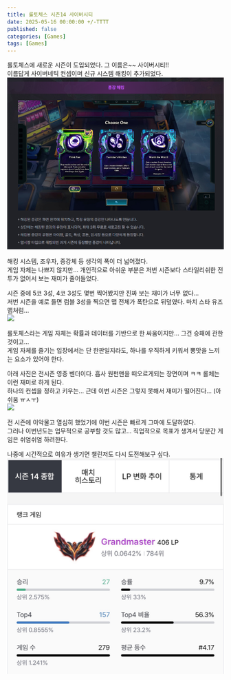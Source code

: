 ```yaml
---
title: 롤토체스 시즌14 사이버시티
date: 2025-05-16 00:00:00 +/-TTTT
published: false
categories: [Games]
tags: [Games]
---
```


롤토체스에 새로운 시즌이 도입되었다. 그 이름은~~ 사이버시티!!  
이름답게 사이버네틱 컨셉이며 신규 시스템 해킹이 추가되었다.  
![](/assets/posts/2025-05-16-LoLChess14/2.png)

해킹 시스템, 조우자, 증강체 등 생각의 폭이 더 넓어졌다.  
게임 자체는 나쁘지 않지만... 개인적으로 아쉬운 부분은 저번 시즌보다 스타일리쉬한 전투가 없어서 보는 재미가 줄어들었다.  

시즌 중에 5코 3성, 4코 3성도 몇번 찍어봤지만 진짜 보는 재미가 너무 없다...  
저번 시즌을 예로 들면 럼블 3성을 찍으면 맵 전체가 폭탄으로 뒤덮였다. 마치 스타 유즈맵처럼...  
![](/assets/posts/2025-05-16-LoLChess14/3.png)

롤토체스라는 게임 자체는 확률과 데이터를 기반으로 한 싸움이지만... 그건 승패에 관한 것이고...   
게임 자체를 즐기는 입장에서는 단 한판일지라도, 하나를 우직하게 키워서 뽕맛을 느끼는 요소가 있어야 한다. 

아래 사진은 전시즌 영증 벤더이다. 흡사 원펀맨을 떠오르게되는 장면이며 ㅋㅋ 롤체는 이런 재미로 하게 된다.  
하나의 컨셉을 정하고 키우는... 근데 이번 시즌은 그렇지 못해서 재미가 떨어진다...  (아쉬움 ㅠㅅㅜ)  
![](/assets/posts/2025-05-16-LoLChess14/4.gif)

전 시즌에 이악물고 열심히 했었기에 이번 시즌은 빠르게 그마에 도달하였다.  
그러나 이번년도는 업무적으로 공부할 것도 많고... 직업적으로 목표가 생겨서 당분간 게임은 쉬엄쉬엄 하려한다. 

나중에 시간적으로 여유가 생기면 챌린저도 다시 도전해보구 싶다.
![](/assets/posts/2025-05-16-LoLChess14/1.jpg)
